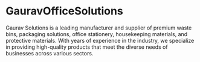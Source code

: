 # GauravOfficeSolutions
Gaurav Solutions is a leading manufacturer and supplier of premium waste bins, packaging solutions, office stationery, housekeeping materials, and protective materials. With years of experience in the industry, we specialize in providing high-quality products that meet the diverse needs of businesses across various sectors.
